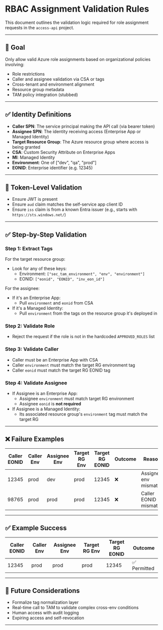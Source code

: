 # RBAC Assignment Validation Rules

This document outlines the validation logic required for role assignment requests in the `access-api` project.

---

## 🎯 Goal

Only allow valid Azure role assignments based on organizational policies involving:
- Role restrictions
- Caller and assignee validation via CSA or tags
- Cross-tenant and environment alignment
- Resource group metadata
- TAM policy integration (stubbed)

---

## ✅ Identity Definitions

- **Caller SPN**: The service principal making the API call (via bearer token)
- **Assignee SPN**: The identity receiving access (Enterprise App or Managed Identity)
- **Target Resource Group**: The Azure resource group where access is being granted
- **CSA**: Custom Security Attribute on Enterprise Apps
- **MI**: Managed Identity
- **Environment**: One of ["dev", "qa", "prod"]
- **EONID**: Enterprise identifier (e.g. 12345)

---

## 🔐 Token-Level Validation

- Ensure JWT is present
- Ensure `aud` claim matches the self-service app client ID
- Ensure `iss` claim is from a known Entra issuer (e.g., starts with `https://sts.windows.net/`)

---

## ✅ Step-by-Step Validation

### Step 1: Extract Tags

For the target resource group:
- Look for any of these keys:
  - Environment: `["sec_tam_environment", "env", "environment"]`
  - EONID: `["eonid", "EONID", "inv_eon_id"]`

For the assignee:
- If it's an Enterprise App:
  - Pull `environment` and `eonid` from CSA
- If it's a Managed Identity:
  - Pull `environment` from the tags on the resource group it's deployed in

### Step 2: Validate Role

- Reject the request if the role is not in the hardcoded `APPROVED_ROLES` list

### Step 3: Validate Caller

- Caller must be an Enterprise App with CSA
- Caller `environment` must match the target RG environment tag
- Caller `eonid` must match the target RG EONID tag

### Step 4: Validate Assignee

- If Assignee is an Enterprise App:
  - Assignee `environment` must match target RG environment
  - Assignee `eonid` is **not required**
- If Assignee is a Managed Identity:
  - Its associated resource group's `environment` tag must match the target RG

---

## ❌ Failure Examples

| Caller EONID | Caller Env | Assignee Env | Target RG Env | Target RG EONID | Outcome      | Reason                                           |
|--------------|------------|--------------|----------------|------------------|--------------|--------------------------------------------------|
| 12345        | prod       | dev          | prod           | 12345            | ❌            | Assignee env mismatch                            |
| 98765        | prod       | prod         | prod           | 12345            | ❌            | Caller EONID mismatch                            |

---

## ✅ Example Success

| Caller EONID | Caller Env | Assignee Env | Target RG Env | Target RG EONID | Outcome      |
|--------------|------------|--------------|----------------|------------------|--------------|
| 12345        | prod       | prod         | prod           | 12345            | ✅ Permitted |

---

## 📌 Future Considerations

- Formalize tag normalization layer
- Real-time call to TAM to validate complex cross-env conditions
- Human access with audit logging
- Expiring access and self-revocation

---